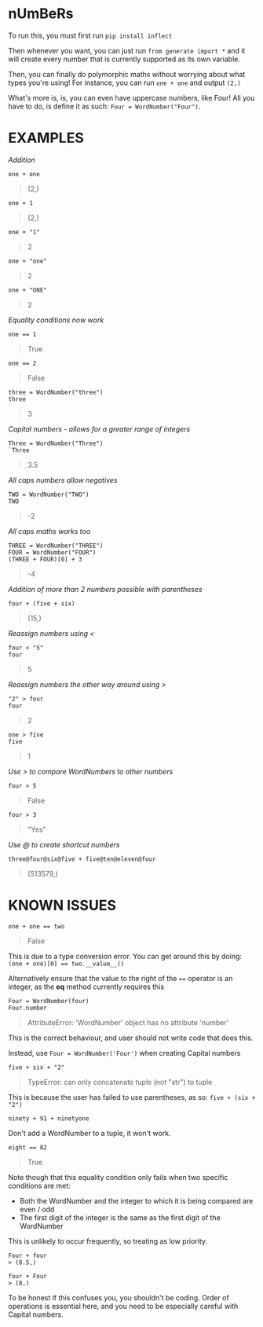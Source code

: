 # nUmBeRs

To run this, you must first run `pip install inflect`

Then whenever you want, you can just run `from generate import *` and it will create every number that is currently supported as its own variable.

Then, you can finally do polymorphic maths without worrying about what types you're using! For instance, you can run `one + one` and output `(2,)`

What's more is, is, you can even have uppercase numbers, like Four! All you have to do, is define it as such: `Four = WordNumber("Four")`.


# EXAMPLES

*Addition*

```
one + one
```
> (2,)

```
one + 1
```
> (2,)

```
one + "1"
```
> 2

```
one + "one"
```
> 2

```
one + "ONE"
```
> 2

*Equality conditions now work*

```
one == 1
```
> True

```
one == 2
```
> False

```
three = WordNumber("three")
three
```
> 3


*Capital numbers - allows for a greater range of integers*

```
Three = WordNumber("Three")
`Three
```
> 3.5

*All caps numbers allow negatives*

```
TWO = WordNumber("TWO")
TWO
```
> -2

*All caps maths works too*

```
THREE = WordNumber("THREE")
FOUR = WordNumber("FOUR")
(THREE + FOUR)[0] + 3
```
> -4

*Addition of more than 2 numbers possible with parentheses*

```
four + (five + six)
```
> (15,)

*Reassign numbers using <*

```
four < "5"
four
```
> 5

*Reassign numbers the other way around using >*
```
"2" > four
four
```
> 2

```
one > five
five
```
> 1

*Use > to compare WordNumbers to other numbers*

```
four > 5
```
> False

```
four > 3
```
> "Yes"

*Use @ to create shortcut numbers*
```
three@four@six@five + five@ten@eleven@four
```
> (513579,)


# KNOWN ISSUES

```
one + one == two
```
> False

This is due to a type conversion error. You can get around this by doing: `(one + one)[0] == two.__value__()`

Alternatively ensure that the value to the right of the `==` operator is an integer, as the __eq__ method currently requires this

```
Four = WordNumber(four)
Four.number
```
> AttributeError: 'WordNumber' object has no attribute 'number'

This is the correct behaviour, and user should not write code that does this.

Instead, use `Four = WordNumber('Four')` when creating Capital numbers

```
five + six + "2"
```
> TypeError: can only concatenate tuple (not "str") to tuple

This is because the user has failed to use parentheses, as so: `five + (six + "2")`

```
ninety + 91 + ninetyone
```
>

Don't add a WordNumber to a tuple, it won't work.

```
eight == 82
```
> True

Note though that this equality condition only fails when two specific conditions are met:
- Both the WordNumber and the integer to which it is being compared are even / odd
- The first digit of the integer is the same as the first digit of the WordNumber

This is unlikely to occur frequently, so treating as low priority.

```
Four + four
> (8.5,)

four + Four
> (8,)
```
To be honest if this confuses you, you shouldn't be coding. Order of operations is essential here, and you need to be especially careful with Capital numbers.
